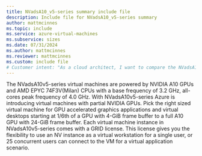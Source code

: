 ```yaml
---
title: NVadsA10_v5-series summary include file
description: Include file for NVadsA10_v5-series summary
author: mattmcinnes
ms.topic: include
ms.service: azure-virtual-machines
ms.subservice: sizes
ms.date: 07/31/2024
ms.author: mattmcinnes
ms.reviewer: mattmcinnes
ms.custom: include file
# Customer intent: "As a cloud architect, I want to compare the NVadsA10v5-series virtual machines to select the right size for GPU-accelerated applications, so that I can optimize performance and resource utilization for graphics applications and virtual desktops."
---
```

The NVadsA10v5-series virtual machines are powered by NVIDIA A10 GPUs and AMD EPYC 74F3V(Milan) CPUs with a base frequency of 3.2 GHz, all-cores peak frequency of 4.0 GHz. With NVadsA10v5-series Azure is introducing virtual machines with partial NVIDIA GPUs. Pick the right sized virtual machine for GPU accelerated graphics applications and virtual desktops starting at 1/6th of a GPU with 4-GiB frame buffer to a full A10 GPU with 24-GiB frame buffer. Each virtual machine instance in NVadsA10v5-series comes with a GRID license. This license gives you the flexibility to use an NV instance as a virtual workstation for a single user, or 25 concurrent users can connect to the VM for a virtual application scenario.
